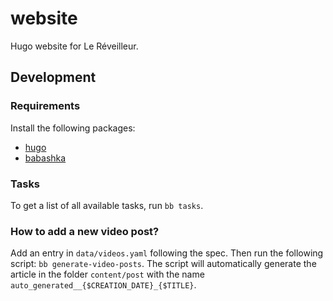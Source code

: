 # website

Hugo website for Le Réveilleur.

## Development

### Requirements

Install the following packages:
- [hugo](https://gohugo.io/)
- [babashka](https://github.com/babashka/babashka)

### Tasks

To get a list of all available tasks, run `bb tasks`.

### How to add a new video post?

Add an entry in `data/videos.yaml` following the spec. Then run the following script: `bb generate-video-posts`. The script will automatically generate the article in the folder `content/post` with the name `auto_generated__{$CREATION_DATE}_{$TITLE}`.
